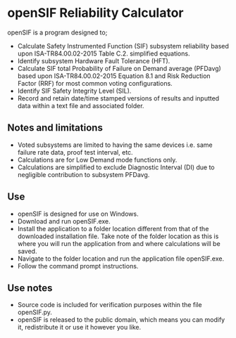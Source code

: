 # openSIF Reliability Calculator
openSIF is a program designed to;
- Calculate Safety Instrumented Function (SIF) subsystem reliability based upon ISA-TR84.00.02-2015 Table C.2.
simplified equations.
- Identify subsystem Hardware Fault Tolerance (HFT).
- Calculate SIF total Probability of Failure on Demand average (PFDavg) based upon ISA-TR84.00.02-2015 Equation 8.1 and Risk Reduction Factor
(RRF) for most common voting configurations. 
- Identify SIF Safety Integrity Level (SIL).
- Record and retain date/time stamped versions of results and inputted data within a text file and associated folder.

## Notes and limitations
- Voted subsystems are limited to having the same devices i.e. same failure rate data, proof test interval, etc.
- Calculations are for Low Demand mode functions only.
- Calculations are simplified to exclude Diagnostic Interval (DI) due to negligible contribution to subsystem PFDavg.

## Use
- openSIF is designed for use on Windows. 
- Download and run openSIF.exe. 
- Install the application to a folder location different from that of the downloaded installation file. 
Take note of the folder location as this is where you will run the application from and where calculations will be saved.
- Navigate to the folder location and run the application file openSIF.exe.
- Follow the command prompt instructions.

## Use notes
- Source code is included for verification purposes within the file openSIF.py.
- openSIF is released to the public domain, which means you can modify it, redistribute it or use it however you like.
